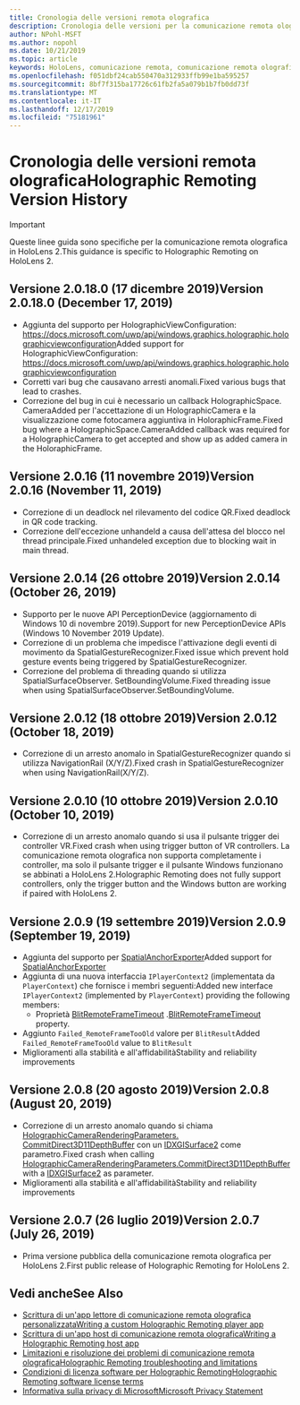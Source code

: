 ```yaml
---
title: Cronologia delle versioni remota olografica
description: Cronologia delle versioni per la comunicazione remota olografica in HoloLens 2.
author: NPohl-MSFT
ms.author: nopohl
ms.date: 10/21/2019
ms.topic: article
keywords: HoloLens, comunicazione remota, comunicazione remota olografica
ms.openlocfilehash: f051dbf24cab550470a312933ffb99e1ba595257
ms.sourcegitcommit: 8bf7f315ba17726c61fb2fa5a079b1b7fb0dd73f
ms.translationtype: MT
ms.contentlocale: it-IT
ms.lasthandoff: 12/17/2019
ms.locfileid: "75181961"
---
```

# <a name="holographic-remoting-version-history"></a><span data-ttu-id="4d305-104">Cronologia delle versioni remota olografica</span><span class="sxs-lookup"><span data-stu-id="4d305-104">Holographic Remoting Version History</span></span>

> [!IMPORTANT]
> <span data-ttu-id="4d305-105">Queste linee guida sono specifiche per la comunicazione remota olografica in HoloLens 2.</span><span class="sxs-lookup"><span data-stu-id="4d305-105">This guidance is specific to Holographic Remoting on HoloLens 2.</span></span>

## <span data-ttu-id="4d305-106">Versione 2.0.18.0 (17 dicembre 2019)<a name="v2.0.18"></a></span><span class="sxs-lookup"><span data-stu-id="4d305-106">Version 2.0.18.0 (December 17, 2019) <a name="v2.0.18"></a></span></span>
* <span data-ttu-id="4d305-107">Aggiunta del supporto per HolographicViewConfiguration: https://docs.microsoft.com/uwp/api/windows.graphics.holographic.holographicviewconfiguration</span><span class="sxs-lookup"><span data-stu-id="4d305-107">Added support for HolographicViewConfiguration: https://docs.microsoft.com/uwp/api/windows.graphics.holographic.holographicviewconfiguration</span></span>
* <span data-ttu-id="4d305-108">Corretti vari bug che causavano arresti anomali.</span><span class="sxs-lookup"><span data-stu-id="4d305-108">Fixed various bugs that lead to crashes.</span></span>
* <span data-ttu-id="4d305-109">Correzione del bug in cui è necessario un callback HolographicSpace. CameraAdded per l'accettazione di un HolographicCamera e la visualizzazione come fotocamera aggiuntiva in HoloraphicFrame.</span><span class="sxs-lookup"><span data-stu-id="4d305-109">Fixed bug where a HolographicSpace.CameraAdded callback was required for a HolographicCamera to get accepted and show up as added camera in the HoloraphicFrame.</span></span>

## <span data-ttu-id="4d305-110">Versione 2.0.16 (11 novembre 2019)<a name="2.0.16"></a></span><span class="sxs-lookup"><span data-stu-id="4d305-110">Version 2.0.16 (November 11, 2019) <a name="2.0.16"></a></span></span>
* <span data-ttu-id="4d305-111">Correzione di un deadlock nel rilevamento del codice QR.</span><span class="sxs-lookup"><span data-stu-id="4d305-111">Fixed deadlock in QR code tracking.</span></span>
* <span data-ttu-id="4d305-112">Correzione dell'eccezione unhandeld a causa dell'attesa del blocco nel thread principale.</span><span class="sxs-lookup"><span data-stu-id="4d305-112">Fixed unhandeled exception due to blocking wait in main thread.</span></span>

## <span data-ttu-id="4d305-113">Versione 2.0.14 (26 ottobre 2019)<a name="v2.0.14"></a></span><span class="sxs-lookup"><span data-stu-id="4d305-113">Version 2.0.14 (October 26, 2019) <a name="v2.0.14"></a></span></span>
* <span data-ttu-id="4d305-114">Supporto per le nuove API PerceptionDevice (aggiornamento di Windows 10 di novembre 2019).</span><span class="sxs-lookup"><span data-stu-id="4d305-114">Support for new PerceptionDevice APIs (Windows 10 November 2019 Update).</span></span>
* <span data-ttu-id="4d305-115">Correzione di un problema che impedisce l'attivazione degli eventi di movimento da SpatialGestureRecognizer.</span><span class="sxs-lookup"><span data-stu-id="4d305-115">Fixed issue which prevent hold gesture events being triggered by SpatialGestureRecognizer.</span></span>
* <span data-ttu-id="4d305-116">Correzione del problema di threading quando si utilizza SpatialSurfaceObserver. SetBoundingVolume.</span><span class="sxs-lookup"><span data-stu-id="4d305-116">Fixed threading issue when using SpatialSurfaceObserver.SetBoundingVolume.</span></span>

## <span data-ttu-id="4d305-117">Versione 2.0.12 (18 ottobre 2019)<a name="v2.0.12"></a></span><span class="sxs-lookup"><span data-stu-id="4d305-117">Version 2.0.12 (October 18, 2019) <a name="v2.0.12"></a></span></span>
* <span data-ttu-id="4d305-118">Correzione di un arresto anomalo in SpatialGestureRecognizer quando si utilizza NavigationRail (X/Y/Z).</span><span class="sxs-lookup"><span data-stu-id="4d305-118">Fixed crash in SpatialGestureRecognizer when using NavigationRail(X/Y/Z).</span></span>

## <span data-ttu-id="4d305-119">Versione 2.0.10 (10 ottobre 2019)<a name="v2.0.10"></a></span><span class="sxs-lookup"><span data-stu-id="4d305-119">Version 2.0.10 (October 10, 2019) <a name="v2.0.10"></a></span></span>
* <span data-ttu-id="4d305-120">Correzione di un arresto anomalo quando si usa il pulsante trigger dei controller VR.</span><span class="sxs-lookup"><span data-stu-id="4d305-120">Fixed crash when using trigger button of VR controllers.</span></span> <span data-ttu-id="4d305-121">La comunicazione remota olografica non supporta completamente i controller, ma solo il pulsante trigger e il pulsante Windows funzionano se abbinati a HoloLens 2.</span><span class="sxs-lookup"><span data-stu-id="4d305-121">Holographic Remoting does not fully support controllers, only the trigger button and the Windows button are working if paired with HoloLens 2.</span></span>

## <span data-ttu-id="4d305-122">Versione 2.0.9 (19 settembre 2019)<a name="v2.0.9"></a></span><span class="sxs-lookup"><span data-stu-id="4d305-122">Version 2.0.9 (September 19, 2019) <a name="v2.0.9"></a></span></span>
* <span data-ttu-id="4d305-123">Aggiunta del supporto per [SpatialAnchorExporter](https://docs.microsoft.com/uwp/api/windows.perception.spatial.spatialanchorexporter)</span><span class="sxs-lookup"><span data-stu-id="4d305-123">Added support for [SpatialAnchorExporter](https://docs.microsoft.com/uwp/api/windows.perception.spatial.spatialanchorexporter)</span></span>
* <span data-ttu-id="4d305-124">Aggiunta di una nuova interfaccia ```IPlayerContext2``` (implementata da ```PlayerContext```) che fornisce i membri seguenti:</span><span class="sxs-lookup"><span data-stu-id="4d305-124">Added new interface ```IPlayerContext2``` (implemented by ```PlayerContext```) providing the following members:</span></span>
  - <span data-ttu-id="4d305-125">Proprietà [BlitRemoteFrameTimeout](holographic-remoting-create-player.md#BlitRemoteFrameTimeout) .</span><span class="sxs-lookup"><span data-stu-id="4d305-125">[BlitRemoteFrameTimeout](holographic-remoting-create-player.md#BlitRemoteFrameTimeout)  property.</span></span>
* <span data-ttu-id="4d305-126">Aggiunto ```Failed_RemoteFrameTooOld``` valore per ```BlitResult```</span><span class="sxs-lookup"><span data-stu-id="4d305-126">Added ```Failed_RemoteFrameTooOld``` value to ```BlitResult```</span></span>
* <span data-ttu-id="4d305-127">Miglioramenti alla stabilità e all'affidabilità</span><span class="sxs-lookup"><span data-stu-id="4d305-127">Stability and reliability improvements</span></span>

## <span data-ttu-id="4d305-128">Versione 2.0.8 (20 agosto 2019)<a name="v2.0.8"></a></span><span class="sxs-lookup"><span data-stu-id="4d305-128">Version 2.0.8 (August 20, 2019) <a name="v2.0.8"></a></span></span>

* <span data-ttu-id="4d305-129">Correzione di un arresto anomalo quando si chiama [HolographicCameraRenderingParameters. CommitDirect3D11DepthBuffer](https://docs.microsoft.com/uwp/api/windows.graphics.holographic.holographiccamerarenderingparameters.commitdirect3d11depthbuffer) con un [IDXGISurface2](https://docs.microsoft.com/windows/win32/api/dxgi1_2/nn-dxgi1_2-idxgisurface2) come parametro.</span><span class="sxs-lookup"><span data-stu-id="4d305-129">Fixed crash when calling [HolographicCameraRenderingParameters.CommitDirect3D11DepthBuffer](https://docs.microsoft.com/uwp/api/windows.graphics.holographic.holographiccamerarenderingparameters.commitdirect3d11depthbuffer) with a [IDXGISurface2](https://docs.microsoft.com/windows/win32/api/dxgi1_2/nn-dxgi1_2-idxgisurface2) as parameter.</span></span>
* <span data-ttu-id="4d305-130">Miglioramenti alla stabilità e all'affidabilità</span><span class="sxs-lookup"><span data-stu-id="4d305-130">Stability and reliability improvements</span></span>

## <span data-ttu-id="4d305-131">Versione 2.0.7 (26 luglio 2019)<a name="v2.0.7"></a></span><span class="sxs-lookup"><span data-stu-id="4d305-131">Version 2.0.7 (July 26, 2019) <a name="v2.0.7"></a></span></span>

* <span data-ttu-id="4d305-132">Prima versione pubblica della comunicazione remota olografica per HoloLens 2.</span><span class="sxs-lookup"><span data-stu-id="4d305-132">First public release of Holographic Remoting for HoloLens 2.</span></span>

## <a name="see-also"></a><span data-ttu-id="4d305-133">Vedi anche</span><span class="sxs-lookup"><span data-stu-id="4d305-133">See Also</span></span>
* [<span data-ttu-id="4d305-134">Scrittura di un'app lettore di comunicazione remota olografica personalizzata</span><span class="sxs-lookup"><span data-stu-id="4d305-134">Writing a custom Holographic Remoting player app</span></span>](holographic-remoting-create-player.md)
* [<span data-ttu-id="4d305-135">Scrittura di un'app host di comunicazione remota olografica</span><span class="sxs-lookup"><span data-stu-id="4d305-135">Writing a Holographic Remoting host app</span></span>](holographic-remoting-create-host.md)
* [<span data-ttu-id="4d305-136">Limitazioni e risoluzione dei problemi di comunicazione remota olografica</span><span class="sxs-lookup"><span data-stu-id="4d305-136">Holographic Remoting troubleshooting and limitations</span></span>](holographic-remoting-troubleshooting.md)
* [<span data-ttu-id="4d305-137">Condizioni di licenza software per Holographic Remoting</span><span class="sxs-lookup"><span data-stu-id="4d305-137">Holographic Remoting software license terms</span></span>](https://docs.microsoft.com/legal/mixed-reality/microsoft-holographic-remoting-software-license-terms)
* [<span data-ttu-id="4d305-138">Informativa sulla privacy di Microsoft</span><span class="sxs-lookup"><span data-stu-id="4d305-138">Microsoft Privacy Statement</span></span>](https://go.microsoft.com/fwlink/?LinkId=521839)
